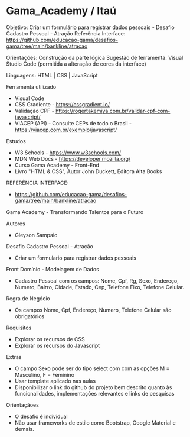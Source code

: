 # Gama_Academy / Itaú

Objetivo: Criar um formulário para registrar dados pessoais - Desafio Cadastro Pessoal - Atração
Referência Interface: https://github.com/educacao-gama/desafios-gama/tree/main/bankline/atracao

Orientações:
Construção da parte lógica
Sugestão de ferramenta: Visual Studio Code (permitida a alteração de cores da interface)

Linguagens: HTML | CSS | JavaScript

Ferramenta utilizado
- Visual Code
- CSS Gradiente - https://cssgradient.io/
- Validação CPF - https://rogertakemiya.com.br/validar-cpf-com-javascript/
- VIACEP (API) - Consulte CEPs de todo o Brasil - https://viacep.com.br/exemplo/javascript/

Estudos
- W3 Schools - https://www.w3schools.com/
- MDN Web Docs - https://developer.mozilla.org/
- Curso Gama Academy - Front-End
- Livro "HTML & CSS", Autor John Duckett, Editora Alta Books


REFERÊNCIA INTERFACE: 
- https://github.com/educacao-gama/desafios-gama/tree/main/bankline/atracao

Gama Academy - Transformando Talentos para o Futuro

Autores 
- Gleyson Sampaio

Desafio Cadastro Pessoal - Atração
- Criar um formulario para registrar dados pessoais

Front
Domínio - Modelagem de Dados
- Cadastro Pessoal com os campos: Nome, Cpf, Rg, Sexo, Endereço, Numero, Bairro, Cidade, Estado, Cep, Telefone Fixo, Telefone Celular.

Regra de Negócio
- Os campos Nome, Cpf, Endereço, Numero, Telefone Celular são obrigatórios

Requisitos
- Explorar os recursos de CSS
- Explorar os recursos do Javascript

Extras
- O campo Sexo pode ser do tipo select com com as opções M = Masculino, F = Feminino
- Usar template aplicado nas aulas
- Disponibilizar o link do github do projeto bem descrito quanto às funcionalidades, implementações relevantes e links de pesquisas

Orientaçãoes
- O desafio é individual
- Não usar frameworks de estilo como Bootstrap, Google Material e demais.